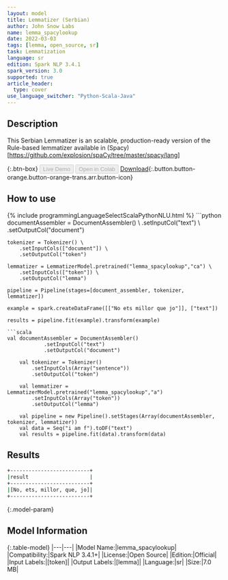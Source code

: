 ```yaml
---
layout: model
title: Lemmatizer (Serbian)
author: John Snow Labs
name: lemma_spacylookup
date: 2022-03-03
tags: [lemma, open_source, sr]
task: Lemmatization
language: sr
edition: Spark NLP 3.4.1
spark_version: 3.0
supported: true
article_header:
  type: cover
use_language_switcher: "Python-Scala-Java"
---
```


## Description

This Serbian Lemmatizer is an scalable, production-ready version of the Rule-based lemmatizer available in (Spacy)[https://github.com/explosion/spaCy/tree/master/spacy/lang]

{:.btn-box}
<button class="button button-orange" disabled>Live Demo</button>
<button class="button button-orange" disabled>Open in Colab</button>
[Download](https://s3.amazonaws.com/auxdata.johnsnowlabs.com/public/models/lemma_spacylookup_sr_3.4.1_3.0_1646303631634.zip){:.button.button-orange.button-orange-trans.arr.button-icon}

## How to use



<div class="tabs-box" markdown="1">
{% include programmingLanguageSelectScalaPythonNLU.html %}
```python
documentAssembler = DocumentAssembler() \
    .setInputCol("text") \
    .setOutputCol("document")

    tokenizer = Tokenizer() \
        .setInputCols(["document"]) \
        .setOutputCol("token")

    lemmatizer = LemmatizerModel.pretrained("lemma_spacylookup","ca") \
        .setInputCols(["token"]) \
        .setOutputCol("lemma")

    pipeline = Pipeline(stages=[document_assembler, tokenizer, lemmatizer]) 

    example = spark.createDataFrame([["No ets millor que jo"]], ["text"]) 

    results = pipeline.fit(example).transform(example)
```
```scala
val documentAssembler = DocumentAssembler() 
            .setInputCol("text") 
            .setOutputCol("document")

    val tokenizer = Tokenizer() 
        .setInputCols(Array("sentence")) 
        .setOutputCol("token")

    val lemmatizer = LemmatizerModel.pretrained("lemma_spacylookup","a") 
        .setInputCols(Array("token")) 
        .setOutputCol("lemma")

    val pipeline = new Pipeline().setStages(Array(documentAssembler, tokenizer, lemmatizer))
    val data = Seq("i am f").toDF("text")
    val results = pipeline.fit(data).transform(data)
```
</div>

## Results

```bash
+--------------------------+
|result                    |
+--------------------------+
|[No, ets, millor, que, jo]|
+--------------------------+

```

{:.model-param}
## Model Information

{:.table-model}
|---|---|
|Model Name:|lemma_spacylookup|
|Compatibility:|Spark NLP 3.4.1+|
|License:|Open Source|
|Edition:|Official|
|Input Labels:|[token]|
|Output Labels:|[lemma]|
|Language:|sr|
|Size:|7.0 MB|